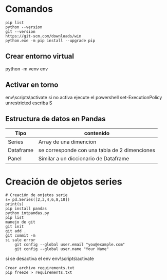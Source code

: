 # Comandos 
```
pip list
python --version 
git --version
https://git-scm.com/downloads/win
python.exe -m pip install --upgrade pip

```
## Crear entorno virtual 
python -m venv env
## Activar en torno
env\scripts\activate
si no activa ejecute el powershell 
set-ExecutionPolicy unrestricted
escriba S

## Estructura de datos en Pandas
| Tipo      | contenido                                     |
| --------- | --------------------------------------------- |
| Series    | Array de una dimencion                        |
| Dataframe | se corresponde con una tabla de 2 dimenciones |
| Panel     | Similar a un diccionario de Dataframe         |

# Creación de objetos series
```
# Creación de onjetos serie
s= pd.Series([2,3,4,6,8,10])
print(s)
pip install pandas
python intpandas.py 
pip list
manejo de git
git init
git add .
git commit -m
si sale error 
    git config --global user.email "you@example.com"
    git config --global user.name "Your Name"
```
si se desactiva el env
env\scripts\activate

    Crear archivo requirements.txt
    pip freeze > requirements.txt
    